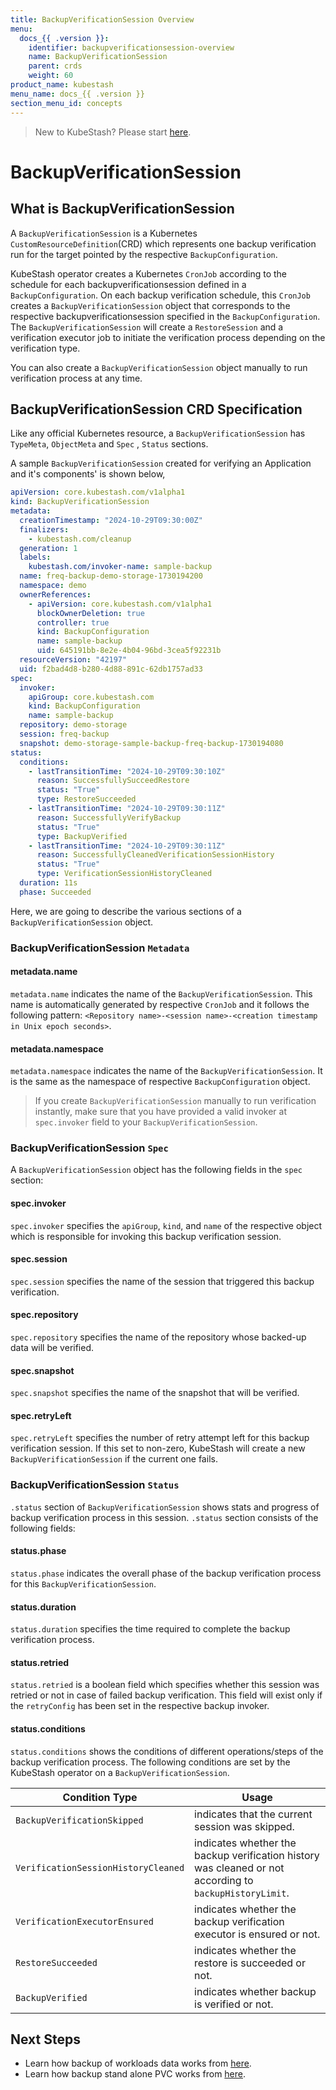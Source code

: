 ```yaml
---
title: BackupVerificationSession Overview
menu:
  docs_{{ .version }}:
    identifier: backupverificationsession-overview
    name: BackupVerificationSession
    parent: crds
    weight: 60
product_name: kubestash
menu_name: docs_{{ .version }}
section_menu_id: concepts
---
```


> New to KubeStash? Please start [here](/docs/concepts/README.md).

# BackupVerificationSession

## What is BackupVerificationSession

A `BackupVerificationSession` is a Kubernetes `CustomResourceDefinition`(CRD) which represents one backup verification run for the target pointed by the respective `BackupConfiguration`.

KubeStash operator creates a Kubernetes `CronJob` according to the schedule for each backupverificationsession defined in a `BackupConfiguration`. On each backup verification schedule, this `CronJob` creates a `BackupVerificationSession` object that corresponds to the respective backupverificationsession specified in the `BackupConfiguration`. The `BackupVerificationSession` will create a `RestoreSession` and a verification executor job to initiate the verification process depending on the verification type.

You can also create a `BackupVerificationSession` object manually to run verification process at any time.

## BackupVerificationSession CRD Specification

Like any official Kubernetes resource, a `BackupVerificationSession` has `TypeMeta`, `ObjectMeta` and `Spec` , `Status` sections.

A sample `BackupVerificationSession` created for verifying an Application and it's components' is shown below,

```yaml
apiVersion: core.kubestash.com/v1alpha1
kind: BackupVerificationSession
metadata:
  creationTimestamp: "2024-10-29T09:30:00Z"
  finalizers:
    - kubestash.com/cleanup
  generation: 1
  labels:
    kubestash.com/invoker-name: sample-backup
  name: freq-backup-demo-storage-1730194200
  namespace: demo
  ownerReferences:
    - apiVersion: core.kubestash.com/v1alpha1
      blockOwnerDeletion: true
      controller: true
      kind: BackupConfiguration
      name: sample-backup
      uid: 645191bb-8e2e-4b04-96bd-3cea5f92231b
  resourceVersion: "42197"
  uid: f2bad4d8-b280-4d88-891c-62db1757ad33
spec:
  invoker:
    apiGroup: core.kubestash.com
    kind: BackupConfiguration
    name: sample-backup
  repository: demo-storage
  session: freq-backup
  snapshot: demo-storage-sample-backup-freq-backup-1730194080
status:
  conditions:
    - lastTransitionTime: "2024-10-29T09:30:10Z"
      reason: SuccessfullySucceedRestore
      status: "True"
      type: RestoreSucceeded
    - lastTransitionTime: "2024-10-29T09:30:11Z"
      reason: SuccessfullyVerifyBackup
      status: "True"
      type: BackupVerified
    - lastTransitionTime: "2024-10-29T09:30:11Z"
      reason: SuccessfullyCleanedVerificationSessionHistory
      status: "True"
      type: VerificationSessionHistoryCleaned
  duration: 11s
  phase: Succeeded
```

Here, we are going to describe the various sections of a `BackupVerificationSession` object.

### BackupVerificationSession `Metadata`

#### metadata.name

`metadata.name` indicates the name of the `BackupVerificationSession`. This name is automatically generated by respective `CronJob` and it follows the following pattern: `<Repository name>-<session name>-<creation timestamp in Unix epoch seconds>`.

#### metadata.namespace

`metadata.namespace` indicates the name of the `BackupVerificationSession`. It is the same as the namespace of respective `BackupConfiguration` object.

>If you create `BackupVerificationSession` manually to run verification instantly, make sure that you have provided a valid invoker at `spec.invoker` field to your `BackupVerificationSession`.

### BackupVerificationSession `Spec`

A `BackupVerificationSession` object has the following fields in the `spec` section:

#### spec.invoker

`spec.invoker` specifies the `apiGroup`, `kind`, and `name` of the respective object which is responsible for invoking this backup verification session.

#### spec.session

`spec.session` specifies the name of the session that triggered this backup verification.

#### spec.repository

`spec.repository` specifies the name of the repository whose backed-up data will be verified.

#### spec.snapshot

`spec.snapshot` specifies the name of the snapshot that will be verified.

#### spec.retryLeft

`spec.retryLeft` specifies the number of retry attempt left for this backup verification session. If this set to non-zero, KubeStash will create a new `BackupVerificationSession` if the current one fails.

### BackupVerificationSession `Status`

`.status` section of `BackupVerificationSession` shows stats and progress of backup verification process in this session. `.status` section consists of the following fields:

#### status.phase

`status.phase` indicates the overall phase of the backup verification process for this `BackupVerificationSession`.

#### status.duration

`status.duration` specifies the time required to complete the backup verification process.

#### status.retried

`status.retried` is a boolean field which specifies whether this session was retried or not in case of failed backup verification. This field will exist only if the `retryConfig` has been set in the respective backup invoker.

#### status.conditions

`status.conditions` shows the conditions of different operations/steps of the backup verification process. The following conditions are set by the KubeStash operator on a `BackupVerificationSession`.

| Condition Type                      | Usage                                                                                                   |
|-------------------------------------|---------------------------------------------------------------------------------------------------------|
| `BackupVerificationSkipped`         | indicates that the current session was skipped.                                                         |
| `VerificationSessionHistoryCleaned` | indicates whether the backup verification history was cleaned or not according to `backupHistoryLimit`. |
| `VerificationExecutorEnsured`       | indicates whether the backup verification executor is ensured or not.                                   |
| `RestoreSucceeded`                  | indicates whether the restore is succeeded or not.                                                      |
| `BackupVerified`                    | indicates whether backup is verified or not.                                                            |


## Next Steps

- Learn how backup of workloads data works from [here](/docs/guides/workloads/overview/index.md).
- Learn how backup stand alone PVC works from [here](/docs/guides/volumes/overview/index.md).
